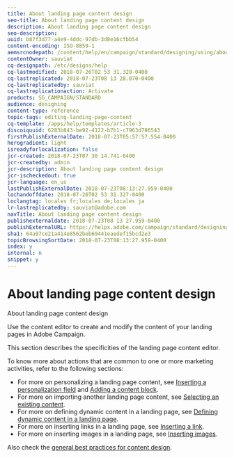 ```yaml
---
title: About landing page content design
seo-title: About landing page content design
description: About landing page content design
seo-description: 
uuid: b87f3d77-a4e9-4ddc-97db-3d8e16cfbb54
content-encoding: ISO-8859-1
aemsrcnodepath: /content/help/en/campaign/standard/designing/using/about-landing-page-content-design
contentOwner: sauviat
cq-designpath: /etc/designs/help
cq-lastmodified: 2018-07-26T02 53 31.328-0400
cq-lastreplicated: 2018-07-23T08 13 28.070-0400
cq-lastreplicatedby: sauviat
cq-lastreplicationaction: Activate
products: SG_CAMPAIGN/STANDARD
audience: designing
content-type: reference
topic-tags: editing-landing-page-content
cq-template: /apps/help/templates/article-3
discoiquuid: 6283b843-be92-4122-b7b1-c7963d786543
firstPublishExternalDate: 2018-07-23T05:57:57.554-0400
herogradient: light
isreadyforlocalization: false
jcr-created: 2018-07-23T07 30 14.741-0400
jcr-createdby: admin
jcr-description: About landing page content design
jcr-ischeckedout: true
jcr-language: en_us
lastPublishExternalDate: 2018-07-23T08:13:27.959-0400
lochandoffdate: 2018-07-26T02 53 31.327-0400
loclangtag: locales fr;locales de;locales ja
lr-lastreplicatedby: sauviat@adobe.com
navTitle: About landing page content design
publishexternaldate: 2018-07-23T08 13 27.959-0400
publishExternalURL: https://helpx.adobe.com/campaign/standard/designing/using/about-landing-page-content-design.html
sha1: 64a97ce21a414e8562beb69441eaedef15bcd2e3
topicBrowsingSortDate: 2018-07-23T08:13:27.959-0400
index: y
internal: n
snippet: y
---
```


# About landing page content design

About landing page content design

Use the content editor to create and modify the content of your landing pages in Adobe Campaign.

This section describes the specificities of the landing page content editor.

To know more about actions that are common to one or more marketing activities, refer to the following sections:

* For more on personalizing a landing page content, see [Inserting a personalization field](../../designing/using/inserting-a-personalization-field.md) and [Adding a content block](../../designing/using/adding-a-content-block.md).
* For more on importing another landing page content, see [Selecting an existing content](../../designing/using/selecting-an-existing-content.md).
* For more on defining dynamic content in a landing page, see [Defining dynamic content in a landing page](../../designing/using/defining-dynamic-content-in-a-landing-page.md).
* For more on inserting links in a landing page, see [Inserting a link](../../designing/using/inserting-a-link.md).
* For more on inserting images in a landing page, see [Inserting images](../../designing/using/inserting-images.md).

Also check the [general best practices for content design](../../designing/using/content-design-best-practices.md).
